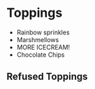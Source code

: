 # Toppings

* Rainbow sprinkles
* Marshmellows
* MORE ICECREAM!
* Chocolate Chips

## Refused Toppings

